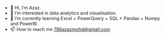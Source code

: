 - 👋 Hi, I’m Azaz.
- 👀 I’m interested in data analytics and visualisation.
- 🌱 I’m currently learning Excel + PowerQuery + SQL + Pandas + Numpy and PowerBi
- 📫 How to reach me 786azazmohd@gmail.com

